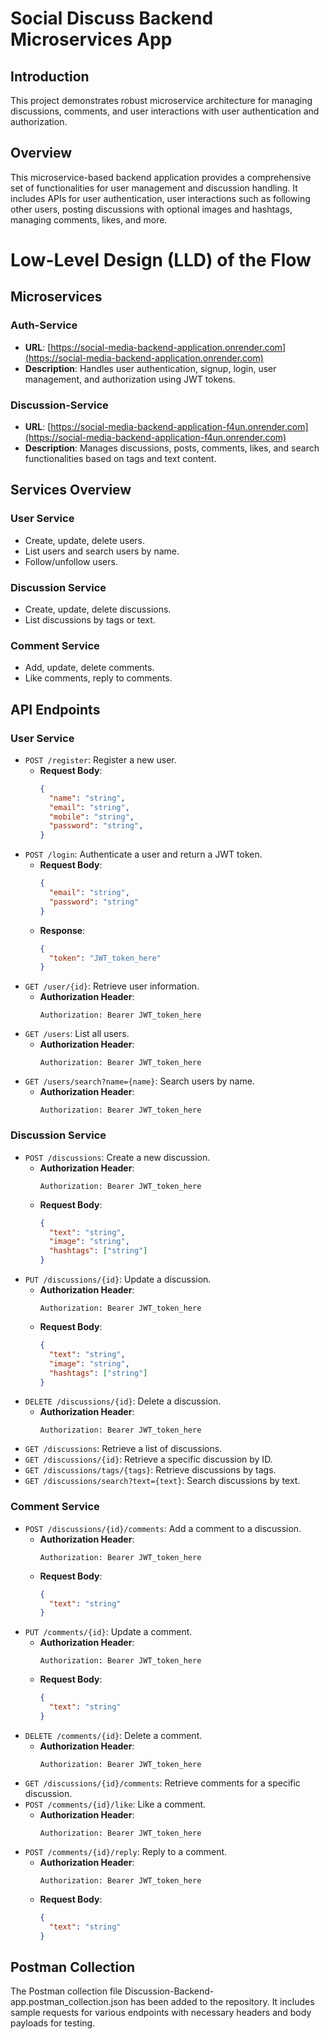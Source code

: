 # Social Discuss Backend Microservices App

## Introduction
This project demonstrates robust microservice architecture for managing discussions, comments, and user interactions with user authentication and authorization.

## Overview

This microservice-based backend application provides a comprehensive set of functionalities for user management and discussion handling. It includes APIs for user authentication, user interactions such as following other users, posting discussions with optional images and hashtags, managing comments, likes, and more.

# Low-Level Design (LLD) of the Flow
## Microservices

### Auth-Service
- **URL**: [https://social-media-backend-application.onrender.com](https://social-media-backend-application.onrender.com)
- **Description**: Handles user authentication, signup, login, user management, and authorization using JWT tokens.

### Discussion-Service
- **URL**: [https://social-media-backend-application-f4un.onrender.com](https://social-media-backend-application-f4un.onrender.com)
- **Description**: Manages discussions, posts, comments, likes, and search functionalities based on tags and text content.


## Services Overview
### User Service
- Create, update, delete users.
- List users and search users by name.
- Follow/unfollow users.

### Discussion Service
- Create, update, delete discussions.
- List discussions by tags or text.

### Comment Service
- Add, update, delete comments.
- Like comments, reply to comments.

## API Endpoints
### User Service
- `POST /register`: Register a new user.
  - **Request Body**:
    ```json
    {
      "name": "string",
      "email": "string",
      "mobile": "string",
      "password": "string",
    }
    ```
- `POST /login`: Authenticate a user and return a JWT token.
  - **Request Body**:
    ```json
    {
      "email": "string",
      "password": "string"
    }
    ```
  - **Response**:
    ```json
    {
      "token": "JWT_token_here"
    }
    ```
- `GET /user/{id}`: Retrieve user information.
  - **Authorization Header**:
    ```
    Authorization: Bearer JWT_token_here
    ```
- `GET /users`: List all users.
  - **Authorization Header**:
    ```
    Authorization: Bearer JWT_token_here
    ```
- `GET /users/search?name={name}`: Search users by name.
  - **Authorization Header**:
    ```
    Authorization: Bearer JWT_token_here
    ```

### Discussion Service
- `POST /discussions`: Create a new discussion.
  - **Authorization Header**:
    ```
    Authorization: Bearer JWT_token_here
    ```
  - **Request Body**:
    ```json
    {
      "text": "string",
      "image": "string",
      "hashtags": ["string"]
    }
    ```
- `PUT /discussions/{id}`: Update a discussion.
  - **Authorization Header**:
    ```
    Authorization: Bearer JWT_token_here
    ```
  - **Request Body**:
    ```json
    {
      "text": "string",
      "image": "string",
      "hashtags": ["string"]
    }
    ```
- `DELETE /discussions/{id}`: Delete a discussion.
  - **Authorization Header**:
    ```
    Authorization: Bearer JWT_token_here
    ```
- `GET /discussions`: Retrieve a list of discussions.
- `GET /discussions/{id}`: Retrieve a specific discussion by ID.
- `GET /discussions/tags/{tags}`: Retrieve discussions by tags.
- `GET /discussions/search?text={text}`: Search discussions by text.

### Comment Service
- `POST /discussions/{id}/comments`: Add a comment to a discussion.
  - **Authorization Header**:
    ```
    Authorization: Bearer JWT_token_here
    ```
  - **Request Body**:
    ```json
    {
      "text": "string"
    }
    ```
- `PUT /comments/{id}`: Update a comment.
  - **Authorization Header**:
    ```
    Authorization: Bearer JWT_token_here
    ```
  - **Request Body**:
    ```json
    {
      "text": "string"
    }
    ```
- `DELETE /comments/{id}`: Delete a comment.
  - **Authorization Header**:
    ```
    Authorization: Bearer JWT_token_here
    ```
- `GET /discussions/{id}/comments`: Retrieve comments for a specific discussion.
- `POST /comments/{id}/like`: Like a comment.
  - **Authorization Header**:
    ```
    Authorization: Bearer JWT_token_here
    ```
- `POST /comments/{id}/reply`: Reply to a comment.
  - **Authorization Header**:
    ```
    Authorization: Bearer JWT_token_here
    ```
  - **Request Body**:
    ```json
    {
      "text": "string"
    }
    ```

## Postman Collection
The Postman collection file Discussion-Backend-app.postman_collection.json has been added to the repository. It includes sample requests for various endpoints with necessary headers and body payloads for testing.


